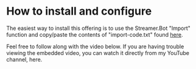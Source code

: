 # How to install and configure

The easiest way to install this offering is to use the Streamer.Bot "Import" function and copy/paste the contents of "import-code.txt" found [here](https://github.com/ChillQuests/Streamer.bot/blob/main/src/twitch-golive-scheduled-event/import-code.txt).

Feel free to follow along with the video below.  If you are having trouble viewing the embedded video, you can watch it directly from my YouTube channel, here.

